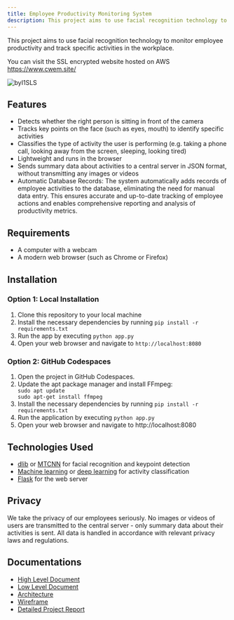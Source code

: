 ```yaml
---
title: Employee Productivity Monitoring System
description: This project aims to use facial recognition technology to monitor employee productivity and track specific activities in the workplace.
---
```


<p>This project aims to use facial recognition technology to monitor employee productivity and track specific activities in the workplace.</p>
<p>You can visit the SSL encrypted website hosted on AWS <a href='https://www.cwem.site'>https://www.cwem.site/</a> </p>

![byI1SLS](https://github.com/RitikDutta/Company-work-environment-management/assets/30226719/18f4dd2e-bbc5-4e9c-bf02-24a25f73b259)


## Features
<ul>
  <li>Detects whether the right person is sitting in front of the camera</li>
  <li>Tracks key points on the face (such as eyes, mouth) to identify specific activities</li>
  <li>Classifies the type of activity the user is performing (e.g. taking a phone call, looking away from the screen, sleeping, looking tired)</li>
  <li>Lightweight and runs in the browser</li>
  <li>Sends summary data about activities to a central server in JSON format, without transmitting any images or videos</li>
  <li>Automatic Database Records: The system automatically adds records of employee activities to the database, eliminating the need for manual data entry. This ensures accurate and up-to-date tracking of employee actions and enables comprehensive reporting and analysis of productivity metrics.
</li>
</ul>

## Requirements
<ul>
  <li>A computer with a webcam</li>
  <li>A modern web browser (such as Chrome or Firefox)</li>
</ul>

## Installation

### Option 1: Local Installation

<ol>
  <li>Clone this repository to your local machine</li>
  <li>Install the necessary dependencies by running <code>pip install -r requirements.txt</code></li>
  <li>Run the app by executing <code>python app.py</code></li>
  <li>Open your web browser and navigate to <code>http://localhost:8080</code></li>
</ol>

### Option 2: GitHub Codespaces
<ol>
<li>Open the project in GitHub Codespaces.</li>
<li>Update the apt package manager and install FFmpeg:</li>
  <code>sudo apt update
sudo apt-get install ffmpeg</code>
<li>Install the necessary dependencies by running <code>pip install -r requirements.txt</code></li>
<li>Run the application by executing <code>python app.py</code></li>
<li>Open your web browser and navigate to http://localhost:8080</li>
</ol>

## Technologies Used
<ul>
  <li><a href="http://dlib.net/">dlib</a> or <a href="https://github.com/ipazc/mtcnn">MTCNN</a> for facial recognition and keypoint detection</li>
  <li><a href="https://en.wikipedia.org/wiki/Machine_learning">Machine learning</a> or <a href="https://en.wikipedia.org/wiki/Deep_learning">deep learning</a> for activity classification</li>
  <li><a href="https://flask.palletsprojects.com/">Flask</a> for the web server</li>
</ul>

## Privacy
<p>We take the privacy of our employees seriously. No images or videos of users are transmitted to the central server - only summary data about their activities is sent. All data is handled in accordance with relevant privacy laws and regulations.</p> 


## Documentations
<ul>
<li><a href="https://docs.ritikdutta.com/guides/hld/" >High Level Document</a></li>
<li><a href="https://docs.ritikdutta.com/guides/lld/" >Low Level Document</a></li>
<li><a href="https://docs.ritikdutta.com/guides/architecture/" >Architecture</a></li>
<li><a href="https://docs.ritikdutta.com/guides/wireframe/" >Wireframe</a></li>
<li><a href="https://docs.ritikdutta.com/guides/kpi/" >Detailed Project Report</a></li>
</ul>
